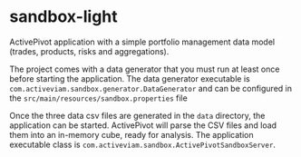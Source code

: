 # sandbox-light
ActivePivot application with a simple portfolio management data model (trades, products, risks and aggregations).

The project comes with a data generator that you must run at least once before starting the application.
The data generator executable is `com.activeviam.sandbox.generator.DataGenerator` and can be configured in the `src/main/resources/sandbox.properties` file

Once the three data csv files are generated in the `data` directory, the application can be started. ActivePivot will parse the CSV files and load them into an in-memory cube, ready for analysis. The application executable class is `com.activeviam.sandbox.ActivePivotSandboxServer`.
